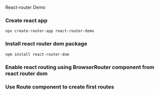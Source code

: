 React-router Demo

### Create react app

`npx create-router-app react-router-demo`

### Install react router dom package

`npm install react-router-dom`

### Enable react routing using BrowserRouter component from react router dom

### Use Route component to create first routes
